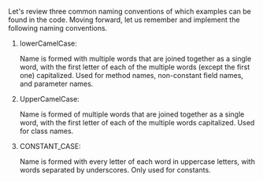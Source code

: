 Let's review three common naming conventions of which examples can be found in the code. Moving forward, let us remember and implement the following naming conventions.

1. lowerCamelCase:<br>

     Name is formed with multiple words that are joined together as a single word, with the first letter of each of the multiple words (except the first one) capitalized. Used for method names, non-constant field names, and parameter names.

2. UpperCamelCase:<br>

     Name is formed of multiple words that are joined together as a single word, with the first letter of each of the multiple words capitalized. Used for class names.

3. CONSTANT\_CASE:<br>

     Name is formed with every letter of each word in uppercase letters, with words separated by underscores. Only used for constants.

